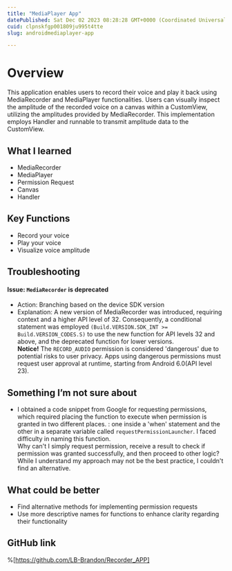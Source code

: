 ```yaml
---
title: "MediaPlayer App"
datePublished: Sat Dec 02 2023 08:28:28 GMT+0000 (Coordinated Universal Time)
cuid: clpnskfgp001809ju995t4tte
slug: androidmediaplayer-app

---
```


# Overview
This application enables users to record their voice and play it back using MediaRecorder and MediaPlayer functionalities. Users can visually inspect the amplitude of the recorded voice on a canvas within a CustomView, utilizing the amplitudes provided by MediaRecorder. This implementation employs Handler and runnable to transmit amplitude data to the CustomView.

## What I learned
- MediaRecorder
- MediaPlayer
- Permission Request
- Canvas
- Handler

## Key Functions
- Record your voice
- Play your voice
- Visualize voice amplitude

## Troubleshooting
#### Issue: `MediaRecorder` is deprecated
- Action: Branching based on the device SDK version
- Explanation: A new version of MediaRecorder was introduced, requiring context and a higher API level of 32. Consequently, a conditional statement was employed `(Build.VERSION.SDK_INT >= Build.VERSION_CODES.S)` to use the new function for API levels 32 and above, and the deprecated function for lower versions.  
**Notice!** The `RECORD_AUDIO` permission is considered 'dangerous' due to potential risks to user privacy. Apps using dangerous permissions must request user approval at runtime, starting from Android 6.0(API level 23).  

## Something I’m not sure about
- I obtained a code snippet from Google for requesting permissions, which required placing the function to execute when permission is granted in two different places. : one inside a 'when' statement and the other in a separate variable called `requestPermissionLauncher`. I faced difficulty in naming this function.  
Why can't I simply request permission, receive a result to check if permission was granted successfully, and then proceed to other logic? While I understand my approach may not be the best practice, I couldn't find an alternative.

## What could be better
- Find alternative methods for implementing permission requests
- Use more descriptive names for functions to enhance clarity regarding their functionality

##  GitHub link
%[https://github.com/LB-Brandon/Recorder_APP]
